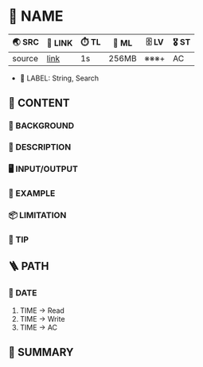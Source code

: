 # 📛 NAME
| 🌏 SRC | 🔗 LINK  | ⏱️ TL | 💾 ML | 🗄️ LV | 🎖️ ST |
|--------|----------|-------|-------|--------|--------|
| source | [link]() | 1s    | 256MB | ※※※+   | AC     |
* 🔖 LABEL: String, Search

## 📘 CONTENT
### 🎴 BACKGROUND

### 🧾 DESCRIPTION

### 🖥️ INPUT/OUTPUT

### 🏴 EXAMPLE

### 📦 LIMITATION

### 📝 TIP

## 🪜 PATH
### 📆 DATE
1. TIME -> Read
2. TIME -> Write
3. TIME -> AC

## 📰 SUMMARY
